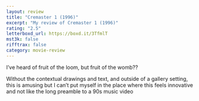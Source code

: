 ```yaml
---
layout: review
title: "Cremaster 1 (1996)"
excerpt: "My review of Cremaster 1 (1996)"
rating: "2.5"
letterboxd_url: https://boxd.it/3TfmlT
mst3k: false
rifftrax: false
category: movie-review
---
```


I’ve heard of fruit of the loom, but fruit of the womb??

Without the contextual drawings and text, and outside of a gallery setting, this is amusing but I can’t put myself in the place where this feels innovative and not like the long preamble to a 90s music video
